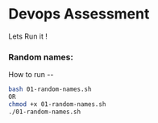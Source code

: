 # Devops Assessment
Lets Run it !

### Random names:
How to run --
```sh
bash 01-random-names.sh
OR
chmod +x 01-random-names.sh
./01-random-names.sh
```

